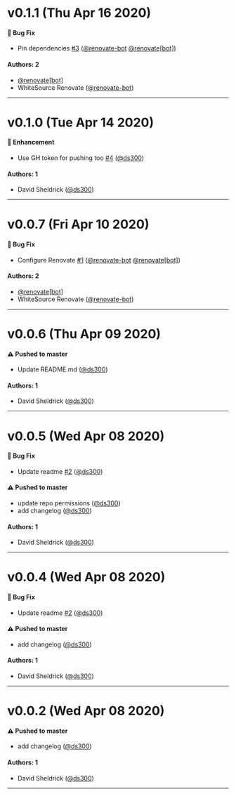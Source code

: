 # v0.1.1 (Thu Apr 16 2020)

#### 🐛  Bug Fix

- Pin dependencies [#3](https://github.com/artsy/update-repo/pull/3) ([@renovate-bot](https://github.com/renovate-bot) [@renovate[bot]](https://github.com/renovate[bot]))

#### Authors: 2

- [@renovate[bot]](https://github.com/renovate[bot])
- WhiteSource Renovate ([@renovate-bot](https://github.com/renovate-bot))

---

# v0.1.0 (Tue Apr 14 2020)

#### 🚀  Enhancement

- Use GH token for pushing too [#4](https://github.com/artsy/update-repo/pull/4) ([@ds300](https://github.com/ds300))

#### Authors: 1

- David Sheldrick ([@ds300](https://github.com/ds300))

---

# v0.0.7 (Fri Apr 10 2020)

#### 🐛  Bug Fix

- Configure Renovate [#1](https://github.com/artsy/update-repo/pull/1) ([@renovate-bot](https://github.com/renovate-bot) [@renovate[bot]](https://github.com/renovate[bot]))

#### Authors: 2

- [@renovate[bot]](https://github.com/renovate[bot])
- WhiteSource Renovate ([@renovate-bot](https://github.com/renovate-bot))

---

# v0.0.6 (Thu Apr 09 2020)

#### ⚠️  Pushed to master

- Update README.md  ([@ds300](https://github.com/ds300))

#### Authors: 1

- David Sheldrick ([@ds300](https://github.com/ds300))

---

# v0.0.5 (Wed Apr 08 2020)

#### 🐛  Bug Fix

- Update readme [#2](https://github.com/artsy/update-repo/pull/2) ([@ds300](https://github.com/ds300))

#### ⚠️  Pushed to master

- update repo permissions  ([@ds300](https://github.com/ds300))
- add changelog  ([@ds300](https://github.com/ds300))

#### Authors: 1

- David Sheldrick ([@ds300](https://github.com/ds300))

---

# v0.0.4 (Wed Apr 08 2020)

#### 🐛  Bug Fix

- Update readme [#2](https://github.com/artsy/update-repo/pull/2) ([@ds300](https://github.com/ds300))

#### ⚠️  Pushed to master

- add changelog  ([@ds300](https://github.com/ds300))

#### Authors: 1

- David Sheldrick ([@ds300](https://github.com/ds300))

---

# v0.0.2 (Wed Apr 08 2020)

#### ⚠️  Pushed to master

- add changelog  ([@ds300](https://github.com/ds300))

#### Authors: 1

- David Sheldrick ([@ds300](https://github.com/ds300))

---

